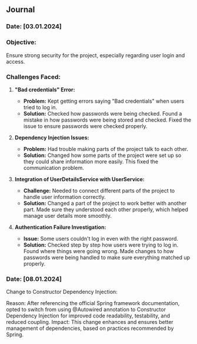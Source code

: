 ## Journal

### Date: [03.01.2024]

### Objective: 
Ensure strong security for the project, especially regarding user login and access.

### Challenges Faced:

1. **"Bad credentials" Error:**
    - **Problem:** Kept getting errors saying "Bad credentials" when users tried to log in.
    - **Solution:** Checked how passwords were being checked. Found a mistake in how passwords were being stored and checked. Fixed the issue to ensure passwords were checked properly.

2. **Dependency Injection Issues:**
    - **Problem:** Had trouble making parts of the project talk to each other.
    - **Solution:** Changed how some parts of the project were set up so they could share information more easily. This fixed the communication problem.

3. **Integration of UserDetailsService with UserService:**
    - **Challenge:** Needed to connect different parts of the project to handle user information correctly.
    - **Solution:** Changed a part of the project to work better with another part. Made sure they understood each other properly, which helped manage user details more smoothly.

4. **Authentication Failure Investigation:**
    - **Issue:** Some users couldn't log in even with the right password.
    - **Solution:** Checked step by step how users were trying to log in. Found where things were going wrong. Made changes to how passwords were being handled to make sure everything matched up properly.

### Date: [08.01.2024]

Change to Constructor Dependency Injection:

Reason: After referencing the official Spring framework documentation, opted to switch from using @Autowired annotation to Constructor Dependency Injection for improved code readability, testability, and reduced coupling.
Impact: This change enhances and ensures better management of dependencies, based on practices recommended by Spring.

